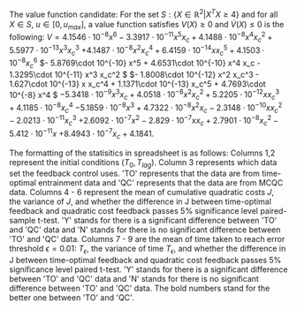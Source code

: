 The value function candidate:
For the set $S: \{X \in \mathbb{R}^2| X^T X \geq 4\}$ and for all $X \in S$, $u \in [0,u_{max}]$, a value function satisfies $V(X) \geq 0$ and $\dot{V}(X) \leq 0$ is the following:
$V = 4.1546\cdot 10^{-8} x^6 - 3.3917\cdot 10^{-11} x^5 x_c + 4.1488\cdot 10^{-8} x^4 x_c^2 + 5.5977 \cdot 10^{-13} x^3x_c^3$
$+ 4.1487\cdot 10^{-8} x^2 x_c^4 + 6.4159\cdot 10^{-14} x x_c^5 + 4.1503\cdot 10^{-8} x_c^6$
$- 5.8769\cdot 10^{-10} x^5 + 4.6531\cdot 10^{-10} x^4 x_c - 1.3295\cdot 10^{-11} x^3 x_c^2 $
$- 1.8008\cdot 10^{-12} x^2 x_c^3 - 1.627\cdot 10^{-13} x x_c^4 + 1.1371\cdot 10^{-13} x_c^5 + 4.7693\cdot 10^{-8} x^4 $
$- 5.3418\cdot 10^{-9} x^3 x_c + 4.0518\cdot 10^{-8} x^2 x_c^2 + 5.2205\cdot 10^{-12} x x_c^3 + 4.1185\cdot 10^{-8} x_c^4$
$- 5.1859\cdot 10^{-8} x^3 + 4.7322\cdot 10^{-8} x^2 x_c - 2.3148\cdot 10^{-10} x x_c^2 - 2.0213\cdot 10^{-11} x_c^3$
$+ 2.6092\cdot 10^{-7} x^2 - 2.829 \cdot 10^{-7} x x_c + 2.7901\cdot 10^{-8} x_c^2 - 5.412\cdot 10^{-11} x$
$+ 8.4943\cdot 10^{-7} x_c + 4.1841$.

The formatting of the statisitics in spreadsheet is as follows:
Columns 1,2 represent the initial conditions $(T_0,T_{lag})$. Column 3 represents which data set the feedback control uses. 'TO' represents that the data are from time-optimal entrainment data and 'QC' represents that the data are from MCQC data. Columns 4 - 6 represent the mean of cumulative quadratic costs $J$, the variance of $J$, and whether the difference in J between time-optimal feedback and quadratic cost feedback passes $5\%$ significance level paired-sample t-test. 'Y' stands for there is a significant difference between 'TO' and 'QC' data and 'N' stands for there is no significant difference between 'TO' and 'QC' data. Columns 7 - 9 are the mean of time taken to reach error threshold $\epsilon = 0.01$: $T_{\epsilon}$, the variance of time $T_{\epsilon}$, and whether the difference in J between time-optimal feedback and quadratic cost feedback passes $5\%$ significance level paired t-test. 'Y' stands for there is a significant difference between 'TO' and 'QC' data and 'N' stands for there is no significant difference between 'TO' and 'QC' data. The bold numbers stand for the better one between 'TO' and 'QC'.
